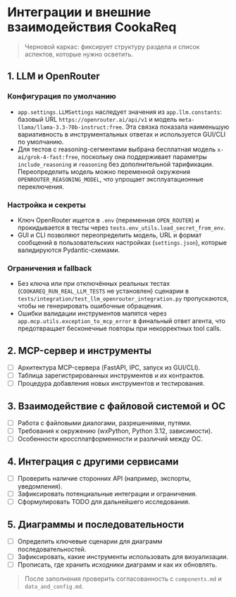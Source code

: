 # Интеграции и внешние взаимодействия CookaReq

> Черновой каркас: фиксирует структуру раздела и список аспектов, которые нужно осветить.

## 1. LLM и OpenRouter

### Конфигурация по умолчанию
- `app.settings.LLMSettings` наследует значения из `app.llm.constants`: базовый URL `https://openrouter.ai/api/v1` и модель `meta-llama/llama-3.3-70b-instruct:free`. Эта связка показала наименьшую вариативность в инструментальных ответах и используется GUI/CLI по умолчанию.
- Для тестов с reasoning-сегментами выбрана бесплатная модель `x-ai/grok-4-fast:free`, поскольку она поддерживает параметры `include_reasoning` и `reasoning` без дополнительной тарификации. Переопределить модель можно переменной окружения `OPENROUTER_REASONING_MODEL`, что упрощает эксплуатационные переключения.

### Настройка и секреты
- Ключ OpenRouter ищется в `.env` (переменная `OPEN_ROUTER`) и прокидывается в тесты через `tests.env_utils.load_secret_from_env`.
- GUI и CLI позволяют переопределить модель, URL и формат сообщений в пользовательских настройках (`settings.json`), которые валидируются Pydantic-схемами.

### Ограничения и fallback
- Без ключа или при отключённых реальных тестах (`COOKAREQ_RUN_REAL_LLM_TESTS` не установлен) сценарии в `tests/integration/test_llm_openrouter_integration.py` пропускаются, чтобы не генерировать ошибочные обращения.
- Ошибки валидации инструментов мапятся через `app.mcp.utils.exception_to_mcp_error` в финальный ответ агента, что предотвращает бесконечные повторы при некорректных tool calls.

## 2. MCP-сервер и инструменты
- [ ] Архитектура MCP-сервера (FastAPI, IPC, запуск из GUI/CLI).
- [ ] Таблица зарегистрированных инструментов и их контрактов.
- [ ] Процедура добавления новых инструментов и тестирования.

## 3. Взаимодействие с файловой системой и ОС
- [ ] Работа с файловыми диалогами, разрешениями, путями.
- [ ] Требования к окружению (wxPython, Python 3.12, зависимости).
- [ ] Особенности кроссплатформенности и различий между ОС.

## 4. Интеграция с другими сервисами
- [ ] Проверить наличие сторонних API (например, экспорты, уведомления).
- [ ] Зафиксировать потенциальные интеграции и ограничения.
- [ ] Сформулировать TODO для дальнейшего исследования.

## 5. Диаграммы и последовательности
- [ ] Определить ключевые сценарии для диаграмм последовательностей.
- [ ] Зафиксировать, какие инструменты использовать для визуализации.
- [ ] Прописать, где хранить исходники диаграмм и как их обновлять.

> После заполнения проверить согласованность с `components.md` и `data_and_config.md`.
